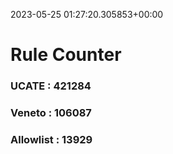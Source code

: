 2023-05-25 01:27:20.305853+00:00
# Rule Counter 
 ### UCATE : 421284

 ### Veneto : 106087

 ### Allowlist : 13929